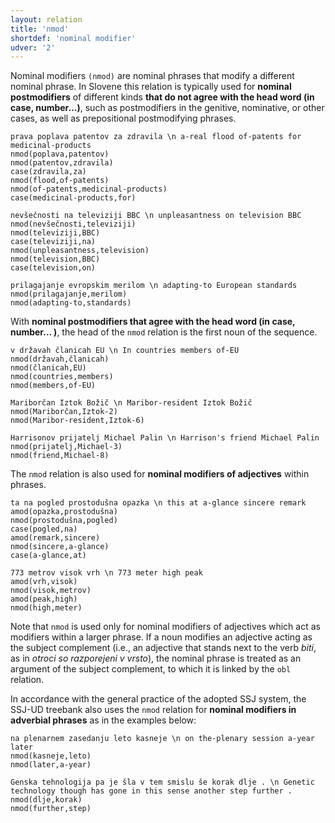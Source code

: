 ```yaml
---
layout: relation
title: 'nmod'
shortdef: 'nominal modifier'
udver: '2'
---
```


Nominal modifiers `(nmod)` are nominal phrases that modify a different nominal phrase. 
In Slovene this relation is typically used for **nominal postmodifiers** of different kinds **that do not agree with the head word (in case, number…)**, such as postmodifiers in the genitive, nominative, or other cases, as well as prepositional postmodifying phrases. 

~~~ sdparse
prava poplava patentov za zdravila \n a-real flood of-patents for medicinal-products
nmod(poplava,patentov)
nmod(patentov,zdravila)
case(zdravila,za)
nmod(flood,of-patents)
nmod(of-patents,medicinal-products)
case(medicinal-products,for)
~~~
~~~ sdparse
nevšečnosti na televiziji BBC \n unpleasantness on television BBC
nmod(nevšečnosti,televiziji)
nmod(televiziji,BBC)
case(televiziji,na)
nmod(unpleasantness,television)
nmod(television,BBC)
case(television,on)
~~~
~~~ sdparse
prilagajanje evropskim merilom \n adapting-to European standards
nmod(prilagajanje,merilom)
nmod(adapting-to,standards)
~~~

With **nominal postmodifiers that agree with the head word (in case, number… )**, the head of the `nmod` relation is the first noun of the sequence.
~~~ sdparse
v državah članicah EU \n In countries members of-EU
nmod(državah,članicah)
nmod(članicah,EU)
nmod(countries,members)
nmod(members,of-EU)
~~~
~~~ sdparse
Mariborčan Iztok Božič \n Maribor-resident Iztok Božič
nmod(Mariborčan,Iztok-2)
nmod(Maribor-resident,Iztok-6)
~~~
~~~ sdparse
Harrisonov prijatelj Michael Palin \n Harrison's friend Michael Palin
nmod(prijatelj,Michael-3)
nmod(friend,Michael-8)
~~~

The `nmod` relation is also used for **nominal modifiers of adjectives** within phrases.
~~~ sdparse
ta na pogled prostodušna opazka \n this at a-glance sincere remark
amod(opazka,prostodušna)
nmod(prostodušna,pogled)
case(pogled,na)
amod(remark,sincere)
nmod(sincere,a-glance)
case(a-glance,at)
~~~
~~~ sdparse
773 metrov visok vrh \n 773 meter high peak
amod(vrh,visok)
nmod(visok,metrov)
amod(peak,high)
nmod(high,meter)
~~~

Note that `nmod` is used only for nominal modifiers of adjectives which act as modifiers within a larger phrase. If a noun modifies an adjective acting as the subject complement (i.e., an adjective that stands next to the verb *biti*, as in *otroci so razporejeni v vrsto*), the nominal phrase is treated as an argument of the subject complement, to which it is linked by the `obl` relation. 

In accordance with the general practice of the adopted SSJ system, the SSJ-UD treebank also uses the `nmod` relation for **nominal modifiers in adverbial phrases** as in the examples below: 
~~~ sdparse
na plenarnem zasedanju leto kasneje \n on the-plenary session a-year later
nmod(kasneje,leto)
nmod(later,a-year)
~~~
~~~ sdparse
Genska tehnologija pa je šla v tem smislu še korak dlje . \n Genetic technology though has gone in this sense another step further .
nmod(dlje,korak)
nmod(further,step)
~~~
<!-- Interlanguage links updated Ne 5. května 2024, 18:21:21 CEST -->
